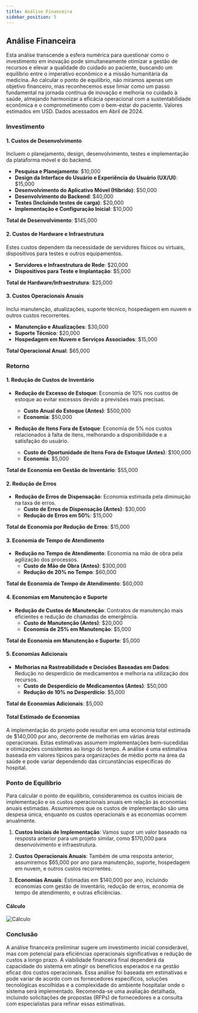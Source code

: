 ```yaml
---
title: Análise Financeira
sidebar_position: 5
---
```


## Análise Financeira

Esta análise transcende a esfera numérica para questionar como o investimento em inovação pode simultaneamente otimizar a gestão de recursos e elevar a qualidade do cuidado ao paciente, buscando um equilíbrio entre o imperativo econômico e a missão humanitária da medicina. Ao calcular o ponto de equilíbrio, não miramos apenas um objetivo financeiro, mas reconhecemos esse limiar como um passo fundamental na jornada contínua de inovação e melhoria no cuidado à saúde, almejando harmonizar a eficácia operacional com a sustentabilidade econômica e o comprometimento com o bem-estar do paciente.
Valores estimados em USD. Dados acessados em Abril de 2024.

### Investimento

#### 1. Custos de Desenvolvimento

Incluem o planejamento, design, desenvolvimento, testes e implementação da plataforma móvel e do backend.

- **Pesquisa e Planejamento**: $10,000
- **Design da Interface do Usuário e Experiência do Usuário (UX/UI)**: $15,000
- **Desenvolvimento do Aplicativo Móvel (Híbrido)**: $50,000
- **Desenvolvimento do Backend**: $40,000
- **Testes (Incluindo testes de carga)**: $20,000
- **Implementação e Configuração Inicial**: $10,000

**Total de Desenvolvimento**: $145,000

#### 2. Custos de Hardware e Infraestrutura

Estes custos dependem da necessidade de servidores físicos ou virtuais, dispositivos para testes e outros equipamentos.

- **Servidores e Infraestrutura de Rede**: $20,000
- **Dispositivos para Teste e Implantação**: $5,000

**Total de Hardware/Infraestrutura**: $25,000

#### 3. Custos Operacionais Anuais

Inclui manutenção, atualizações, suporte técnico, hospedagem em nuvem e outros custos recorrentes.

- **Manutenção e Atualizações**: $30,000
- **Suporte Técnico**: $20,000
- **Hospedagem em Nuvem e Serviços Associados**: $15,000

**Total Operacional Anual**: $65,000

### Retorno

#### 1. Redução de Custos de Inventário

- **Redução de Excesso de Estoque**: Economia de 10% nos custos de estoque ao evitar excessos devido a previsões mais precisas.
  - **Custo Anual do Estoque (Antes)**: $500,000
  - **Economia**: $50,000

- **Redução de Itens Fora de Estoque**: Economia de 5% nos custos relacionados à falta de itens, melhorando a disponibilidade e a satisfação do usuário.
  - **Custo de Oportunidade de Itens Fora de Estoque (Antes)**: $100,000
  - **Economia**: $5,000

**Total de Economia em Gestão de Inventário**: $55,000

#### 2. Redução de Erros

- **Redução de Erros de Dispensação**: Economia estimada pela diminuição na taxa de erros.
  - **Custo de Erros de Dispensação (Antes)**: $30,000
  - **Redução de Erros em 50%**: $15,000

**Total de Economia por Redução de Erros**: $15,000

#### 3. Economia de Tempo de Atendimento

- **Redução no Tempo de Atendimento**: Economia na mão de obra pela agilização dos processos.
  - **Custo de Mão de Obra (Antes)**: $300,000
  - **Redução de 20% no Tempo**: $60,000

**Total de Economia de Tempo de Atendimento**: $60,000

#### 4. Economias em Manutenção e Suporte

- **Redução de Custos de Manutenção**: Contratos de manutenção mais eficientes e redução de chamadas de emergência.
  - **Custo de Manutenção (Antes)**: $20,000
  - **Economia de 25% em Manutenção**: $5,000

**Total de Economia em Manutenção e Suporte**: $5,000

#### 5. Economias Adicionais

- **Melhorias na Rastreabilidade e Decisões Baseadas em Dados**: Redução no desperdício de medicamentos e melhoria na utilização dos recursos.
  - **Custo de Desperdício de Medicamentos (Antes)**: $50,000
  - **Redução de 10% no Desperdício**: $5,000

**Total de Economias Adicionais**: $5,000

#### Total Estimado de Economias

A implementação do projeto pode resultar em uma economia total estimada de $140,000 por ano, decorrente de melhorias em várias áreas operacionais. Estas estimativas assumem implementações bem-sucedidas e otimizações consistentes ao longo do tempo. A análise é uma estimativa baseada em valores típicos para organizações de médio porte na área da saúde e pode variar dependendo das circunstâncias específicas do hospital.

### Ponto de Equilíbrio

Para calcular o ponto de equilíbrio, consideraremos os custos iniciais de implementação e os custos operacionais anuais em relação às economias anuais estimadas. Assumiremos que os custos de implementação são uma despesa única, enquanto os custos operacionais e as economias ocorrem anualmente.

1. **Custos Iniciais de Implementação**: Vamos supor um valor baseado na resposta anterior para um projeto similar, como $170,000 para desenvolvimento e infraestrutura.

2. **Custos Operacionais Anuais**: Também de uma resposta anterior, assumiremos $65,000 por ano para manutenção, suporte, hospedagem em nuvem, e outros custos recorrentes.

3. **Economias Anuais**: Estimadas em $140,000 por ano, incluindo economias com gestão de inventário, redução de erros, economia de tempo de atendimento, e outras eficiências.

#### Cálculo

![Cálculo](/static/img/pontoDeEquilibrio.png)

### Conclusão

A análise financeira preliminar sugere um investimento inicial considerável, mas com potencial para eficiências operacionais significativas e redução de custos a longo prazo. A viabilidade financeira final dependerá da capacidade do sistema em atingir os benefícios esperados e na gestão eficaz dos custos operacionais.
Essa análise foi baseada em estimativas e pode variar de acordo com os fornecedores específicos, soluções tecnológicas escolhidas e a complexidade do ambiente hospitalar onde o sistema será implementado. Recomenda-se uma avaliação detalhada, incluindo solicitações de propostas (RFPs) de fornecedores e a consulta com especialistas para refinar essas estimativas.
